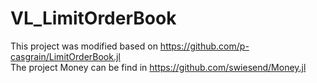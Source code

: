 # VL_LimitOrderBook
This project was modified based on https://github.com/p-casgrain/LimitOrderBook.jl<br>
The project Money can be find in https://github.com/swiesend/Money.jl
